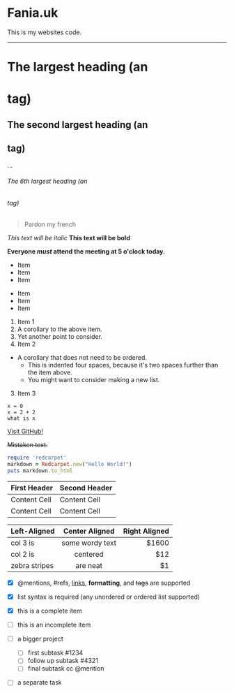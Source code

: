 # Fania.uk

This is my websites code.

---------------------------



# The largest heading (an <h1> tag)
## The second largest heading (an <h2> tag)
…
###### The 6th largest heading (an <h6> tag)

> Pardon my french

*This text will be italic*
**This text will be bold**

**Everyone _must_ attend the meeting at 5 o'clock today.**

* Item
* Item
* Item

- Item
- Item
- Item

1. Item 1
  1. A corollary to the above item.
  2. Yet another point to consider.
2. Item 2
  * A corollary that does not need to be ordered.
    * This is indented four spaces, because it's two spaces further than the item above.
    * You might want to consider making a new list.
3. Item 3

```
x = 0
x = 2 + 2
what is x
```

[Visit GitHub!](www.github.com)

~~Mistaken text.~~

```ruby
require 'redcarpet'
markdown = Redcarpet.new("Hello World!")
puts markdown.to_html
```

First Header  | Second Header
------------- | -------------
Content Cell  | Content Cell
Content Cell  | Content Cell

| Left-Aligned  | Center Aligned  | Right Aligned |
| :------------ |:---------------:| -----:|
| col 3 is      | some wordy text | $1600 |
| col 2 is      | centered        |   $12 |
| zebra stripes | are neat        |    $1 |


- [x] @mentions, #refs, [links](), **formatting**, and <del>tags</del> are supported 
- [x] list syntax is required (any unordered or ordered list supported) 
- [x] this is a complete item 
- [ ] this is an incomplete item

- [ ] a bigger project
  - [ ] first subtask #1234
  - [ ] follow up subtask #4321
  - [ ] final subtask cc @mention
- [ ] a separate task
